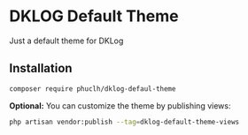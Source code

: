 # DKLOG Default Theme
Just a default theme for DKLog

## Installation

```bash
composer require phuclh/dklog-defaul-theme
```

**Optional:** You can customize the theme by publishing views:

```bash
php artisan vendor:publish --tag=dklog-default-theme-views
```
